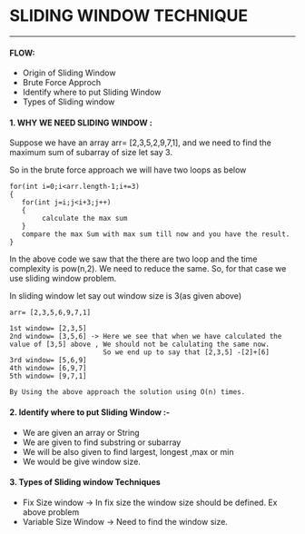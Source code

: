 # SLIDING WINDOW TECHNIQUE

---

#### FLOW:


* Origin of Sliding Window
* Brute Force Approch
* Identify where to put Sliding Window
* Types of Sliding window

#### 1. WHY WE NEED SLIDING WINDOW :

Suppose we have an array arr= [2,3,5,2,9,7,1], and we need to find the maximum sum
of subarray of size let say 3.

So in the brute force approach we will have two loops as below


````
for(int i=0;i<arr.length-1;i+=3)
{
   for(int j=i;j<i+3;j++)
   {
        calculate the max sum
   }
   compare the max Sum with max sum till now and you have the result.
}
````
In the above code we saw that the there are two loop and the time complexity is pow(n,2).
We need to reduce the same. So, for that case we use sliding window problem.

In sliding window
let say out window size is 3(as given above)

```
arr= [2,3,5,6,9,7,1]

1st window= [2,3,5]  
2nd window= [3,5,6] -> Here we see that when we have calculated the value of [3,5] above , We should not be calulating the same now.
                       So we end up to say that [2,3,5] -[2]+[6]  
3rd window= [5,6,9]  
4th window= [6,9,7]   
5th window= [9,7,1]

By Using the above approach the solution using O(n) times.
```

#### 2. Identify where to put Sliding Window :-

* We are given an array or String
* We are given to find substring or subarray
* We will be also given to find largest, longest ,max or min
* We would be give window size.


#### 3. Types of Sliding window Techniques

* Fix Size window -> In fix size the window size should be defined. Ex above problem
* Variable Size Window -> Need to find the window size.


